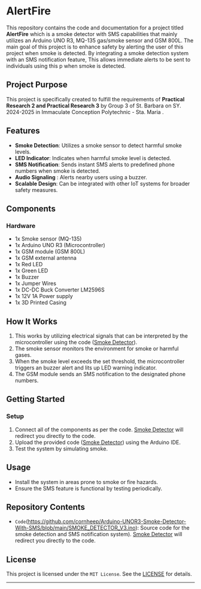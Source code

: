 # AlertFire

This repository contains the code and documentation for a project titled **AlertFire** which is a smoke detector with SMS capabilities that mainly utilizes an Arduino UNO R3, MQ-135 gas/smoke sensor and GSM 800L. The main goal of this project is to enhance safety by alerting the user of this project when smoke is detected. By integrating a smoke detection system with an SMS notification feature, This allows immediate alerts to be sent to individuals using this p when smoke is detected.

## Project Purpose
This project is specifically created to fulfill the requirements of **Practical Research 2 and Practical Research 3** by Group 3 of St. Barbara on SY. 2024-2025 in Immaculate Conception Polytechnic - Sta. Maria .

## Features
- **Smoke Detection**: Utilizes a smoke sensor to detect harmful smoke levels.
- **LED Indicator**: Indicates when harmful smoke level is detected.
- **SMS Notification**: Sends instant SMS alerts to predefined phone numbers when smoke is detected.
- **Audio Signaling** : Alerts nearby users using a buzzer. 
- **Scalable Design**: Can be integrated with other IoT systems for broader safety measures.

## Components
### Hardware
- 1x Smoke sensor (MQ-135)
- 1x Arduino UNO R3 (Microcontroller)
- 1x GSM module (GSM 800L)
- 1x GSM external antenna
- 1x Red LED
- 1x Green LED
- 1x Buzzer 
- 1x Jumper Wires
- 1x DC-DC Buck Converter LM2596S
- 1x  12V 1A Power supply
- 1x 3D Printed Casing


## How It Works
1. This works by utilizing electrical signals that can be interpreted by the microcontroller using the code ([Smoke Detector](https://github.com/cornheep/Arduino-UNOR3-Smoke-Detector-With-SMS/blob/main/SMOKE_DETECTOR_V3.ino)).
2. The smoke sensor monitors the environment for smoke or harmful gases.
3. When the smoke level exceeds the set threshold, the microcontroller triggers an buzzer alert and lits up LED warning indicator.
3. The GSM module sends an SMS notification to the designated phone numbers.

## Getting Started

### Setup
1. Connect all of the components as per the code. [Smoke Detector](https://github.com/cornheep/Arduino-UNOR3-Smoke-Detector-With-SMS/blob/main/SMOKE_DETECTOR_V3.ino) will redirect you directly to the code.
2. Upload the provided code ([Smoke Detector](https://github.com/cornheep/Arduino-UNOR3-Smoke-Detector-With-SMS/blob/main/SMOKE_DETECTOR_V3.ino)) using the Arduino IDE.
3. Test the system by simulating smoke.


## Usage
- Install the system in areas prone to smoke or fire hazards.
- Ensure the SMS feature is functional by testing periodically.

## Repository Contents
- `Code`(https://github.com/cornheep/Arduino-UNOR3-Smoke-Detector-With-SMS/blob/main/SMOKE_DETECTOR_V3.ino): Source code for the smoke detection and SMS notification system). [Smoke Detector](https://github.com/cornheep/Arduino-UNOR3-Smoke-Detector-With-SMS/blob/main/SMOKE_DETECTOR_V3.ino) will redirect you directly to the code.

## License
This project is licensed under the `MIT License`. See the [LICENSE](https://github.com/cornheep/Arduino-UNOR3-Smoke-Detector-With-SMS/blob/main/LICENSE) for details.

---
